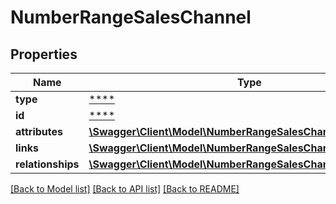 # NumberRangeSalesChannel

## Properties
Name | Type | Description | Notes
------------ | ------------- | ------------- | -------------
**type** | [****](.md) |  | [optional] 
**id** | [****](.md) |  | [optional] 
**attributes** | [**\Swagger\Client\Model\NumberRangeSalesChannelAttributes**](NumberRangeSalesChannelAttributes.md) |  | [optional] 
**links** | [**\Swagger\Client\Model\NumberRangeSalesChannelLinks**](NumberRangeSalesChannelLinks.md) |  | [optional] 
**relationships** | [**\Swagger\Client\Model\NumberRangeSalesChannelRelationships**](NumberRangeSalesChannelRelationships.md) |  | [optional] 

[[Back to Model list]](../../README.md#documentation-for-models) [[Back to API list]](../../README.md#documentation-for-api-endpoints) [[Back to README]](../../README.md)

